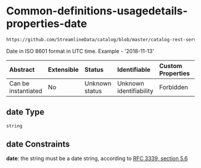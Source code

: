 # Common-definitions-usagedetails-properties-date

```txt
https://github.com/StreamlineData/catalog/blob/master/catalog-rest-service/src/main/resources/json/schema/type/common.json#/definitions/usageDetails/properties/date
```

Date in ISO 8601 format in UTC time. Example - '2018-11-13'

| Abstract            | Extensible | Status         | Identifiable            | Custom Properties | Additional Properties | Access Restrictions | Defined In                                                     |
| :------------------ | :--------- | :------------- | :---------------------- | :---------------- | :-------------------- | :------------------ | :------------------------------------------------------------- |
| Can be instantiated | No         | Unknown status | Unknown identifiability | Forbidden         | Allowed               | none                | [common.json*](https://github.com/StreamlineData/catalog/blob/master/catalog-rest-service/src/main/resources/json/schema/type/common.json "open original schema") |

## date Type

`string`

## date Constraints

**date**: the string must be a date string, according to [RFC 3339, section 5.6](https://tools.ietf.org/html/rfc3339 "check the specification")
